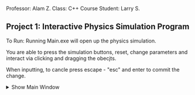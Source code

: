 Professor: Alam Z.
Class: C++ Course
Student: Larry S.

## Project 1: Interactive Physics Simulation Program

To Run:
Running Main.exe will open up the physics simulation.

You are able to press the simulation buttons, reset, change parameters and interact via clicking and dragging the obecjts.

When inputting, to cancle press escape - "esc" and enter to commit the change.

<details>
    <summary>Show Main Window</summary>
    <IMG src="Project1/Images/Window.png"  alt="Starting Window"/>
</details>
